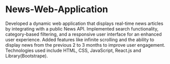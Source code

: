 # News-Web-Application
Developed a dynamic web application that displays real-time news articles by integrating
with a public News API.
Implemented search functionality, category-based filtering, and a responsive user interface
for an enhanced user experience.
Added features like infinite scrolling and the ability to display news from the previous 2 to 3
months to improve user engagement.
Technologies used include HTML, CSS, JavaScript, React.js and Library(Bootstrape).
